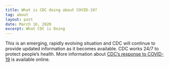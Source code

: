 ```yaml
---
title: What is CDC doing about COVID-19?
tag: about
layout: post
date: March 16, 2020
excerpt: What CDC is Doing
---
```


This is an emerging, rapidly evolving situation and CDC will continue to provide updated information as it becomes available. CDC works 24/7 to protect people’s health. More information about <a href="https://www.cdc.gov/coronavirus/2019-ncov/cases-updates/summary.html#cdc-response" target="_blank">CDC’s response to COVID-19</a> is available online.

